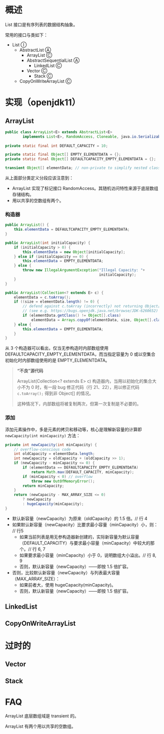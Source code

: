 # 概述

List 接口是有序列表的数据结构抽象。

常用的接口与类如下：

* List Ⓘ
  * AbstractList Ⓐ
    * ArrayList Ⓒ
    * AbstractSequentialList Ⓐ
      * LinkedList Ⓒ
    * Vector Ⓒ
      * Stack Ⓒ
  * CopyOnWriteArrayList Ⓒ

# 实现（openjdk11）

## ArrayList

```java
public class ArrayList<E> extends AbstractList<E>
        implements List<E>, RandomAccess, Cloneable, java.io.Serializable
        
private static final int DEFAULT_CAPACITY = 10;

private static final Object[] EMPTY_ELEMENTDATA = {};
private static final Object[] DEFAULTCAPACITY_EMPTY_ELEMENTDATA = {};

transient Object[] elementData; // non-private to simplify nested class access
```

从上面部分类定义分段应该注意到：

* ArrayList 实现了标记接口 RandomAccess。其随机访问特性来源于底层数组存储结构。
* 用以共享的空数组有两个。

### 构造器

```java
public ArrayList() {
    this.elementData = DEFAULTCAPACITY_EMPTY_ELEMENTDATA;
}

public ArrayList(int initialCapacity) {
    if (initialCapacity > 0) {
        this.elementData = new Object[initialCapacity];
    } else if (initialCapacity == 0) {
        this.elementData = EMPTY_ELEMENTDATA;
    } else {
        throw new IllegalArgumentException("Illegal Capacity: "+
                                           initialCapacity);
    }
}

public ArrayList(Collection<? extends E> c) {
    elementData = c.toArray();
    if ((size = elementData.length) != 0) {
        // defend against c.toArray (incorrectly) not returning Object[]
        // (see e.g. https://bugs.openjdk.java.net/browse/JDK-6260652)
        if (elementData.getClass() != Object[].class)
            elementData = Arrays.copyOf(elementData, size, Object[].class);
    } else {
        this.elementData = EMPTY_ELEMENTDATA;
    }
}
```

从 3 个构造器可以看出，仅当无参构造时内部数组使用 DEFAULTCAPACITY_EMPTY_ELEMENTDATA，而当指定容量为 0 或以空集合初始化时内部数组使用的是 EMPTY_ELEMENTDATA。

> **“不良”源代码**
>
> ArrayList(Collection<? extends E> c) 构造器内，当用以初始化的集合大小不为 0 时，有一段 bug 修正代码（行 21、22），用以修正代码 `c.toArray();` 得到非 Object[] 的情况。
>
> 这种情况下，内部数组将被复制两次，但第一次复制是不必要的。

### 添加

添加元素操作中，多是元素的拷贝和移动等，核心是理解新容量的计算即 `newCapacity(int minCapacity)` 方法：

```java
private int newCapacity(int minCapacity) {
    // overflow-conscious code
    int oldCapacity = elementData.length;
    int newCapacity = oldCapacity + (oldCapacity >> 1);
    if (newCapacity - minCapacity <= 0) {
        if (elementData == DEFAULTCAPACITY_EMPTY_ELEMENTDATA)
            return Math.max(DEFAULT_CAPACITY, minCapacity);
        if (minCapacity < 0) // overflow
            throw new OutOfMemoryError();
        return minCapacity;
    }
    return (newCapacity - MAX_ARRAY_SIZE <= 0)
        ? newCapacity
        : hugeCapacity(minCapacity);
}
```

* 默认新容量（newCapacity）为原来（oldCapacity）的 1.5 倍。// 行 4
* 如果默认新容量（newCapacity）比要求最小容量（minCapacity）小，则： // 行5
  * 如果当前列表是用无参构造器新创建的，实际新容量为默认容量（DEFAULT_CAPACITY）与要求最小容量（minCapacity）中较大的那个。// 行 6, 7
  * 如果要求最小容量（minCapacity）小于 0，说明数组大小溢出。// 行 8, 9
  * 否则，默认新容量（newCapacity）——即按 1.5 倍扩容。
* 否则，比较默认新容量（newCapacity）与列表最大容量（MAX_ARRAY_SIZE）：
  * 如果前者大，使用 hugeCapacity(minCapacity)。
  * 否则，默认新容量（newCapacity）——即按 1.5 倍扩容。

## LinkedList



## CopyOnWriteArrayList



# 过时的

## Vector



## Stack



# FAQ

ArrayList 底层数组域是 transient 的。

ArrayList 有两个用以共享的空数组。
